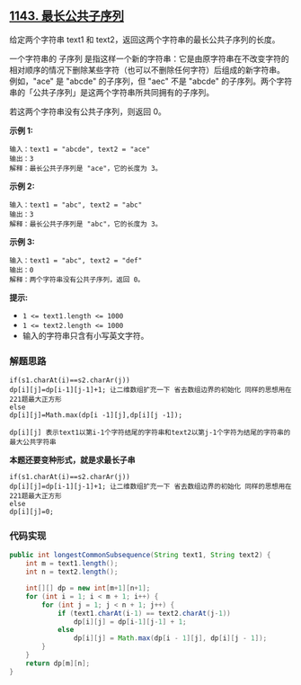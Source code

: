 ## [1143. 最长公共子序列](https://leetcode-cn.com/problems/longest-common-subsequence/)

给定两个字符串 text1 和 text2，返回这两个字符串的最长公共子序列的长度。

一个字符串的 子序列 是指这样一个新的字符串：它是由原字符串在不改变字符的相对顺序的情况下删除某些字符（也可以不删除任何字符）后组成的新字符串。
例如，"ace" 是 "abcde" 的子序列，但 "aec" 不是 "abcde" 的子序列。两个字符串的「公共子序列」是这两个字符串所共同拥有的子序列。

若这两个字符串没有公共子序列，则返回 0。

**示例 1:**

```
输入：text1 = "abcde", text2 = "ace" 
输出：3  
解释：最长公共子序列是 "ace"，它的长度为 3。
```

**示例 2:**

```
输入：text1 = "abc", text2 = "abc"
输出：3
解释：最长公共子序列是 "abc"，它的长度为 3。
```

**示例 3:**

```
输入：text1 = "abc", text2 = "def"
输出：0
解释：两个字符串没有公共子序列，返回 0。
```

**提示:**

- `1 <= text1.length <= 1000`
- `1 <= text2.length <= 1000`
- 输入的字符串只含有小写英文字符。

### 解题思路

```
if(s1.charAt(i)==s2.charAr(j))
dp[i][j]=dp[i-1][j-1]+1; 让二维数组扩充一下 省去数组边界的初始化 同样的思想用在221题最大正方形
else
dp[i][j]=Math.max(dp[i -1][j],dp[i][j -1]);

dp[i][j] 表示text1以第i-1个字符结尾的字符串和text2以第j-1个字符为结尾的字符串的最大公共字符串

```

**本题还要变种形式，就是求最长子串**

```
if(s1.charAt(i)==s2.charAr(j))
dp[i][j]=dp[i-1][j-1]+1; 让二维数组扩充一下 省去数组边界的初始化 同样的思想用在221题最大正方形
else
dp[i][j]=0;
```



### 代码实现

```java
public int longestCommonSubsequence(String text1, String text2) {
    int m = text1.length();
    int n = text2.length();

    int[][] dp = new int[m+1][n+1];
    for (int i = 1; i < m + 1; i++) {
        for (int j = 1; j < n + 1; j++) {
            if (text1.charAt(i-1) == text2.charAt(j-1))
                dp[i][j] = dp[i-1][j-1] + 1;
            else
                dp[i][j] = Math.max(dp[i - 1][j], dp[i][j - 1]);
        }
    }
    return dp[m][n];
}
```

